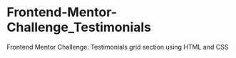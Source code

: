# Frontend-Mentor-Challenge_Testimonials
Frontend Mentor Challenge: Testimonials grid section using HTML and CSS

